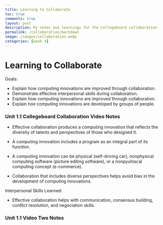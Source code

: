 ```yaml
---
title: Learning to Collaborate
toc: true
comments: true
layout: post
description: My notes and learnings for the Collegeboard collaboration videos.
permalink: /collaboration/markdown
image: /images/collaboration.webp
categories: [week 4]
---
```

# Learning to Collaborate
Goals: 
- Explain how computing innovations are improved through collaboration.
- Demonstrate effective interpersonal skills during collaboration.
- Explain how computing innovations are improved through collaboration.
- Explain hoe computing innovations are developed by groups of people.


### Unit 1.1 Collegeboard Collaboration Video Notes
- Effective collaboration produces a computing innovation that reflects the diversity of talents and perspectives of those who designed it.

- A computing innovation includes a program as an integral part of its function.

- A computing innovation can be physical (self-driving car), nonphysical computing software (picture editing software), or a nonpyuhiscal computing concept (e-commerce).

- Collaboration that includes diverse perspectives helps avoid bias in the development of computing innovations.

Interpersonal Skills Learned:
- Effective collaboration helps with communication, consensus building, conflict resolution, and negociation skills.

### Unit 1.1 Video Two Notes
